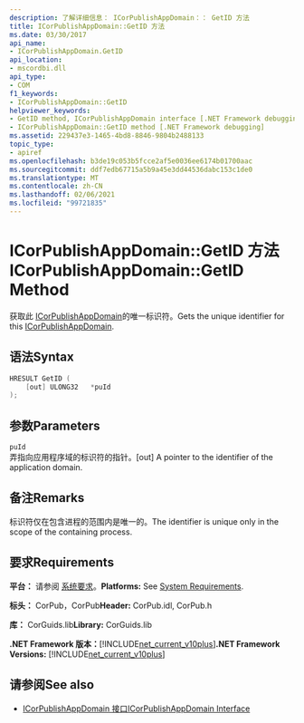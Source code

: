 ```yaml
---
description: 了解详细信息： ICorPublishAppDomain：： GetID 方法
title: ICorPublishAppDomain::GetID 方法
ms.date: 03/30/2017
api_name:
- ICorPublishAppDomain.GetID
api_location:
- mscordbi.dll
api_type:
- COM
f1_keywords:
- ICorPublishAppDomain::GetID
helpviewer_keywords:
- GetID method, ICorPublishAppDomain interface [.NET Framework debugging]
- ICorPublishAppDomain::GetID method [.NET Framework debugging]
ms.assetid: 229437e3-1465-4bd8-8846-9804b2488133
topic_type:
- apiref
ms.openlocfilehash: b3de19c053b5fcce2af5e0036ee6174b01700aac
ms.sourcegitcommit: ddf7edb67715a5b9a45e3dd44536dabc153c1de0
ms.translationtype: MT
ms.contentlocale: zh-CN
ms.lasthandoff: 02/06/2021
ms.locfileid: "99721835"
---
```

# <a name="icorpublishappdomaingetid-method"></a><span data-ttu-id="e1ba0-103">ICorPublishAppDomain::GetID 方法</span><span class="sxs-lookup"><span data-stu-id="e1ba0-103">ICorPublishAppDomain::GetID Method</span></span>

<span data-ttu-id="e1ba0-104">获取此 [ICorPublishAppDomain](icorpublishappdomain-interface.md)的唯一标识符。</span><span class="sxs-lookup"><span data-stu-id="e1ba0-104">Gets the unique identifier for this [ICorPublishAppDomain](icorpublishappdomain-interface.md).</span></span>  
  
## <a name="syntax"></a><span data-ttu-id="e1ba0-105">语法</span><span class="sxs-lookup"><span data-stu-id="e1ba0-105">Syntax</span></span>  
  
```cpp  
HRESULT GetID (  
    [out] ULONG32   *puId  
);  
```  
  
## <a name="parameters"></a><span data-ttu-id="e1ba0-106">参数</span><span class="sxs-lookup"><span data-stu-id="e1ba0-106">Parameters</span></span>  

 `puId`  
 <span data-ttu-id="e1ba0-107">弄指向应用程序域的标识符的指针。</span><span class="sxs-lookup"><span data-stu-id="e1ba0-107">[out] A pointer to the identifier of the application domain.</span></span>  
  
## <a name="remarks"></a><span data-ttu-id="e1ba0-108">备注</span><span class="sxs-lookup"><span data-stu-id="e1ba0-108">Remarks</span></span>  

 <span data-ttu-id="e1ba0-109">标识符仅在包含进程的范围内是唯一的。</span><span class="sxs-lookup"><span data-stu-id="e1ba0-109">The identifier is unique only in the scope of the containing process.</span></span>  
  
## <a name="requirements"></a><span data-ttu-id="e1ba0-110">要求</span><span class="sxs-lookup"><span data-stu-id="e1ba0-110">Requirements</span></span>  

 <span data-ttu-id="e1ba0-111">**平台：** 请参阅 [系统要求](../../get-started/system-requirements.md)。</span><span class="sxs-lookup"><span data-stu-id="e1ba0-111">**Platforms:** See [System Requirements](../../get-started/system-requirements.md).</span></span>  
  
 <span data-ttu-id="e1ba0-112">**标头：** CorPub，CorPub</span><span class="sxs-lookup"><span data-stu-id="e1ba0-112">**Header:** CorPub.idl, CorPub.h</span></span>  
  
 <span data-ttu-id="e1ba0-113">**库：** CorGuids.lib</span><span class="sxs-lookup"><span data-stu-id="e1ba0-113">**Library:** CorGuids.lib</span></span>  
  
 <span data-ttu-id="e1ba0-114">**.NET Framework 版本：**[!INCLUDE[net_current_v10plus](../../../../includes/net-current-v10plus-md.md)]</span><span class="sxs-lookup"><span data-stu-id="e1ba0-114">**.NET Framework Versions:** [!INCLUDE[net_current_v10plus](../../../../includes/net-current-v10plus-md.md)]</span></span>  
  
## <a name="see-also"></a><span data-ttu-id="e1ba0-115">请参阅</span><span class="sxs-lookup"><span data-stu-id="e1ba0-115">See also</span></span>

- [<span data-ttu-id="e1ba0-116">ICorPublishAppDomain 接口</span><span class="sxs-lookup"><span data-stu-id="e1ba0-116">ICorPublishAppDomain Interface</span></span>](icorpublishappdomain-interface.md)
